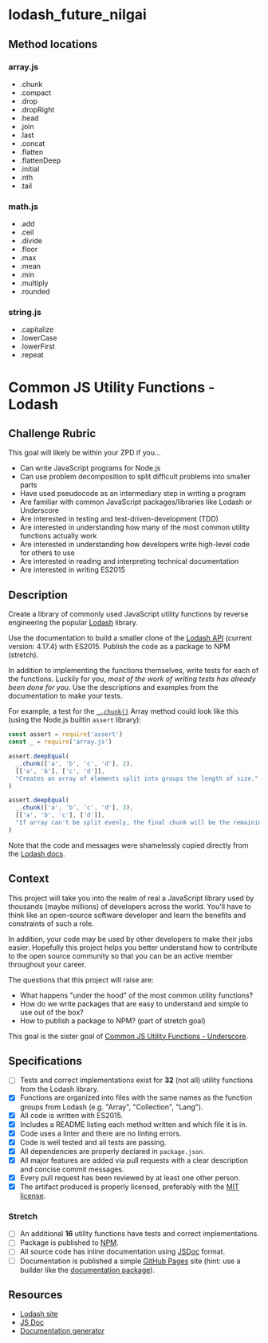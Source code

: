 # lodash_future_nilgai

## Method locations

### array.js
- .chunk
- .compact
- .drop
- .dropRight
- .head
- .join
- .last
- .concat
- .flatten
- .flattenDeep
- .initial
- .nth
- .tail

### math.js
- .add
- .ceil
- .divide
- .floor
- .max
- .mean
- .min
- .multiply
- .rounded

### string.js
- .capitalize
- .lowerCase
- .lowerFirst
- .repeat

# Common JS Utility Functions - Lodash

## Challenge Rubric

This goal will likely be within your ZPD if you...

- Can write JavaScript programs for Node.js
- Can use problem decomposition to split difficult problems into smaller parts
- Have used pseudocode as an intermediary step in writing a program
- Are familiar with common JavaScript packages/libraries like Lodash or Underscore
- Are interested in testing and test-driven-development (TDD)
- Are interested in understanding how many of the most common utility functions actually work
- Are interested in understanding how developers write high-level code for others to use
- Are interested in reading and interpreting technical documentation
- Are interested in writing ES2015

## Description

Create a library of commonly used JavaScript utility functions by reverse engineering the popular [Lodash][lodash] library.

Use the documentation to build a smaller clone of the [Lodash API][lodash-docs] (current version: 4.17.4) with ES2015. Publish the code as a package to NPM (stretch).

In addition to implementing the functions themselves, write tests for each of the functions. Luckily for you, _most of the work of writing tests has already been done for you_. Use the descriptions and examples from the documentation to make your tests.

For example, a test for the [`_.chunk()`](https://lodash.com/docs/4.17.4#chunk) Array method could look like this (using the Node.js builtin `assert` library):

```javascript
const assert = require('assert')
const _ = require('array.js')

assert.deepEqual(
  _.chunk(['a', 'b', 'c', 'd'], 2),
  [['a', 'b'], ['c', 'd']],
  "Creates an array of elements split into groups the length of size."
)

assert.deepEqual(
  _.chunk(['a', 'b', 'c', 'd'], 3),
  [['a', 'b', 'c'], ['d']],
  "If array can't be split evenly, the final chunk will be the remaining elements."
)
```

Note that the code and messages were shamelessly copied directly from the [Lodash docs][lodash-docs].

## Context

This project will take you into the realm of real a JavaScript library used by thousands (maybe millions) of developers across the world. You'll have to think like an open-source software developer and learn the benefits and constraints of such a role.

In addition, your code may be used by other developers to make their jobs easier. Hopefully this project helps you better understand how to contribute to the open source community so that you can be an active member throughout your career.

The questions that this project will raise are:
- What happens "under the hood" of the most common utility functions?
- How do we write packages that are easy to understand and simple to use out of the box?
- How to publish a package to NPM? (part of stretch goal)

This goal is the sister goal of [Common JS Utility Functions - Underscore](202-Common_JS_Utility_Functions-Underscore.md).

## Specifications

- [ ] Tests and correct implementations exist for **32** (not all) utility functions from the Lodash library.
- [x] Functions are organized into files with the same names as the function groups from Lodash (e.g. "Array", "Collection", "Lang").
- [x] All code is written with ES2015.
- [x] Includes a README listing each method written and which file it is in.
- [x] Code uses a linter and there are no linting errors.
- [x] Code is well tested and all tests are passing.
- [x] All dependencies are properly declared in `package.json`.
- [x] All major features are added via pull requests with a clear description and concise commit messages.
- [x] Every pull request has been reviewed by at least one other person.
- [x] The artifact produced is properly licensed, preferably with the [MIT license](https://opensource.org/licenses/MIT).

### Stretch

- [ ] An additional **16** utility functions have tests and correct implementations.
- [ ] Package is published to [NPM][npm].
- [ ] All source code has inline documentation using [JSDoc][jsdoc] format.
- [ ] Documentation is published a simple [GitHub Pages][github-pages] site (hint: use a builder like the [documentation package][npm-documentation]).

## Resources

- [Lodash site][lodash]
- [JS Doc][jsdoc]
- [Documentation generator][npm-documentation]

[lodash]: https://lodash.com/
[lodash-docs]: https://lodash.com/docs/4.17.4
[github-pages]: https://pages.github.com/
[jsdoc]: http://usejsdoc.org/
[npm]: https://www.npmjs.com/
[npm-documentation]: https://www.npmjs.com/package/documentation
